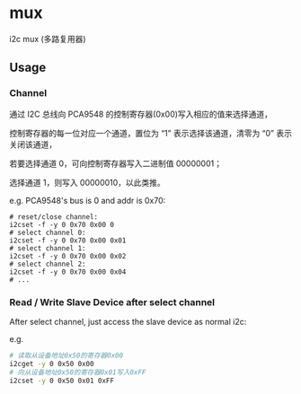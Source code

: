 # mux

i2c mux (多路复用器)

## Usage

### Channel

通过 I2C 总线向 PCA9548 的控制寄存器(0x00)写入相应的值来选择通道，

控制寄存器的每一位对应一个通道，置位为 “1” 表示选择该通道，清零为 “0” 表示关闭该通道，

若要选择通道 0，可向控制寄存器写入二进制值 00000001；

选择通道 1，则写入 00000010，以此类推。

e.g. PCA9548's bus is 0 and addr is 0x70:
```
# reset/close channel:
i2cset -f -y 0 0x70 0x00 0
# select channel 0:
i2cset -f -y 0 0x70 0x00 0x01
# select channel 1:
i2cset -f -y 0 0x70 0x00 0x02
# select channel 2:
i2cset -f -y 0 0x70 0x00 0x04
# ...
```

### Read / Write Slave Device after select channel

After select channel, just access the slave device as normal i2c:

e.g. 
```bash
# 读取从设备地址0x50的寄存器0x00
i2cget -y 0 0x50 0x00
# 向从设备地址0x50的寄存器0x01写入0xFF
i2cset -y 0 0x50 0x01 0xFF
```

